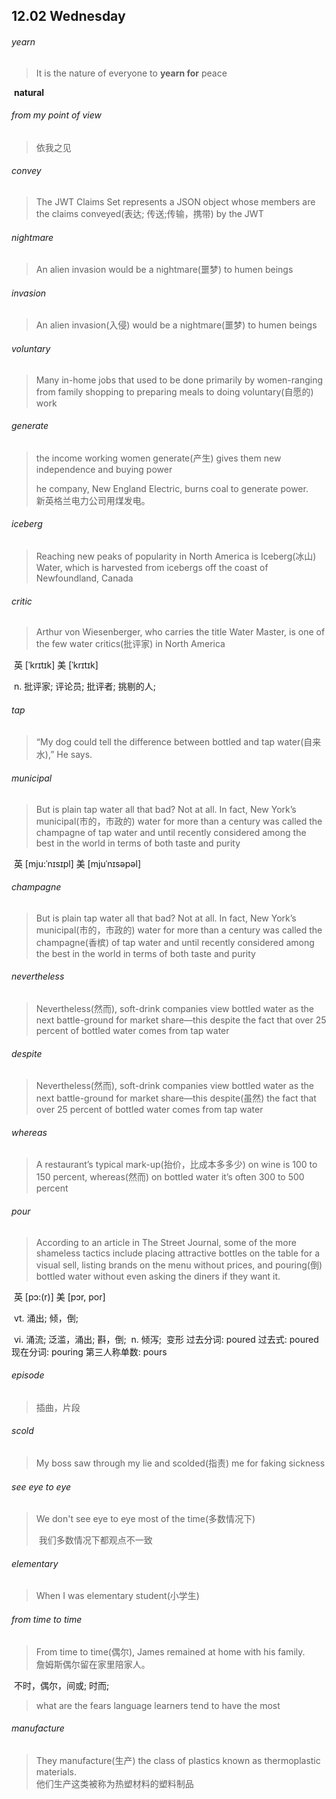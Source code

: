 ## 12.02	Wednesday

###### yearn

> It is the nature of everyone to **yearn for** peace

​	**natural**

###### from my point of view

> 依我之见

###### convey

> The JWT Claims Set represents a JSON object whose members are the claims conveyed(表达; 传送;传输，携带) by the JWT

###### nightmare

> An alien invasion would be a nightmare(噩梦) to humen beings

###### invasion

>An alien invasion(入侵) would be a nightmare(噩梦) to humen beings

######  voluntary

> Many in-home jobs that used to be done primarily by women-ranging from family shopping to preparing meals to doing voluntary(自愿的) work

###### generate

>  the income working women generate(产生) gives them new independence and buying power
>
> he company, New England Electric, burns coal to generate power.  
> 	新英格兰电力公司用煤发电。

###### iceberg

> Reaching new peaks of popularity in North America is Iceberg(冰山) Water, which is harvested from icebergs off the coast of Newfoundland, Canada

###### critic

> Arthur von Wiesenberger, who carries the title Water Master, is one of the few water critics(批评家) in North America

​	英 [ˈkrɪtɪk]   美 [ˈkrɪtɪk] 

​	n.  批评家; 评论员; 批评者; 挑剔的人;

###### tap

>“My dog could tell the difference between bottled and tap water(自来水),” He says.

###### municipal

> But is plain tap water all that bad? Not at all. In fact, New York’s municipal(市的，市政的) water for more than a century was called the champagne of tap water and until recently considered among the best in the world in terms of both taste and purity

​	英 [mju:ˈnɪsɪpl]   美 [mjuˈnɪsəpəl]  

###### champagne

> But is plain tap water all that bad? Not at all. In fact, New York’s municipal(市的，市政的) water for more than a century was called the champagne(香槟) of tap water and until recently considered among the best in the world in terms of both taste and purity

###### nevertheless

> Nevertheless(然而), soft-drink companies view bottled water as the next battle-ground for market share—this despite the fact that over 25 percent of bottled water comes from tap water

###### despite

> Nevertheless(然而), soft-drink companies view bottled water as the next battle-ground for market share—this despite(虽然) the fact that over 25 percent of bottled water comes from tap water

###### whereas

>  A restaurant’s typical mark-up(抬价，比成本多多少) on wine is 100 to 150 percent, whereas(然而) on bottled water it’s often 300 to 500 percent

###### pour

>According to an article in The Street Journal, some of the more shameless tactics include placing attractive bottles on the table for a visual sell, listing brands on the menu without prices, and pouring(倒) bottled water without even asking the diners if they want it.

​	英 [pɔ:(r)]   美 [pɔr, por] 

​	vt.  涌出; 倾，倒;

​	vi.  涌流; 泛滥，涌出; 斟，倒;
​	n.  倾泻;
​	变形 过去分词: poured 过去式: poured 现在分词: pouring 第三人称单数: pours

###### episode

> 插曲，片段

###### scold

> My boss saw through my lie and scolded(指责) me for faking sickness

###### see eye to eye

> We don't see eye to eye most of the time(多数情况下)
>
> ​	我们多数情况下都观点不一致

###### elementary

> When I was elementary student(小学生)

###### from time to time

> From time to time(偶尔), James remained at home with his family.  
> 	詹姆斯偶尔留在家里陪家人。	

​	不时，偶尔，间或; 时而;

> what are the fears language learners tend to have the most



###### manufacture

> They manufacture(生产) the class of plastics known as thermoplastic materials.  
> 	他们生产这类被称为热塑材料的塑料制品